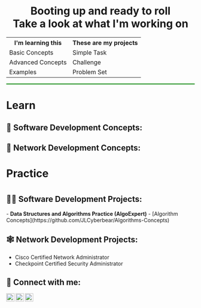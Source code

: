 <h1 align="center">Booting up and ready to roll<br>Take a look at what I'm working on</h1>


<!--
  <br/><a href="https://github.com/JLCyberbear">Programmer</a>, 
  <a href="https://www.linkedin.com/in/joselrico/">Cybersecurity Professional</a>, 
  <a href="https://www.youtube.com/@JRCybertek">YouTuber</a>
-->
<div align="center">
<table>
  <tr>
    <th>I'm learning this</th>
    <th>These are my projects</th>
  </tr>
  <tr>
    <td>Basic Concepts</td>
    <td>Simple Task</td>
  </tr>
  <tr>
    <td>Advanced Concepts</td>
    <td>Challenge</td>
  </tr>
  <tr>
    <td>Examples</td>
    <td>Problem Set</td>
  </tr>
</table>
</div>

<p style="border: 1px solid green">
  <h1> Learn </h1>
  <h2>🧾 Software Development Concepts:</h2>
  <h2>📖 Network Development Concepts:</h2>
</p>

<h1> Practice <h1/>
  <h2>👨‍💻 Software Development Projects:</h2>
  - <b>Data Structures and Algorithms Practice (AlgoExpert)</b>
  - [Algorithm Concepts](https://github.com/JLCyberbear/Algorithms-Concepts)

<h2>🕸️ Network Development Projects:</h2>
<ul>
  <li>Cisco Certified Network Administrator</li>
  <li>Checkpoint Certified Security Administrator</li>
</ul>

<h2> 🤳 Connect with me:</h2>

[<img align="left" alt="JoshMadakor | YouTube" width="22px" src="https://cdn-icons-png.flaticon.com/128/1384/1384060.png" />][youtube]
[<img align="left" alt="JoshMadakor | LinkedIn" width="22px" src="https://cdn-icons-png.flaticon.com/128/1384/1384014.png" />][linkedin]
[<img align="left" alt="JoshMadakor | Instagram" width="22px" src="https://cdn-icons-png.flaticon.com/128/15707/15707776.png" />][instagram]

[twitter]: https://twitter.com/josmadakor
[youtube]: https://www.youtube.com/c/josmadakor
[instagram]: https://www.instagram.com/joshmdakor/
[linkedin]: https://linkedin.com/in/joshmaakor



